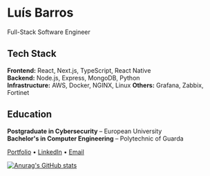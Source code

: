 # Luís Barros
Full-Stack Software Engineer 

## Tech Stack
**Frontend:** React, Next.js, TypeScript, React Native  
**Backend:** Node.js, Express, MongoDB, Python  
**Infrastructure:** AWS, Docker, NGINX, Linux
**Others:** Grafana, Zabbix, Fortinet

## Education
**Postgraduate in Cybersecurity** – European University  
**Bachelor's in Computer Engineering** – Polytechnic of Guarda

[Portfolio](https://luisdbarros.dev) • [LinkedIn](https://www.linkedin.com/in/-luis-barros-/) • [Email](mailto:luisantoniio1998@gmail.com)

[![Anurag's GitHub stats](https://github-readme-stats.vercel.app/api?username=luisantoniio1998)](https://github.com/anuraghazra/github-readme-stats)
